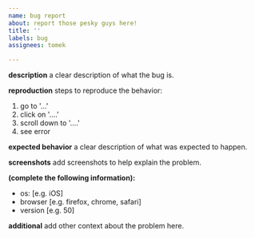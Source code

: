 ```yaml
---
name: bug report
about: report those pesky guys here!
title: ''
labels: bug
assignees: tomek

---
```


**description**
a clear description of what the bug is.

**reproduction**
steps to reproduce the behavior:
1. go to '...'
2. click on '....'
3. scroll down to '....'
4. see error

**expected behavior**
a clear description of what was expected to happen.

**screenshots**
add screenshots to help explain the problem.

**(complete the following information):**
 - os: [e.g. iOS]
 - browser [e.g. firefox, chrome, safari]
 - version [e.g. 50]

**additional**
add other context about the problem here.
